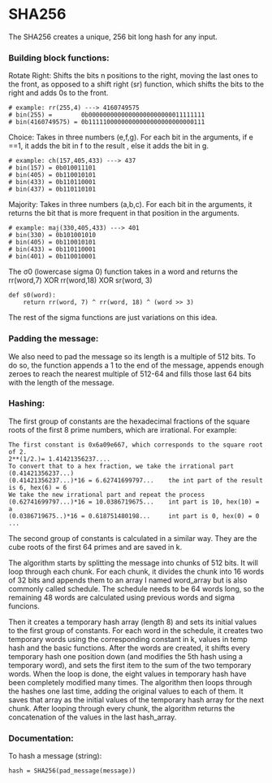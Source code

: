 # SHA256
The SHA256 creates a unique, 256 bit long hash for any input. 

### Building block functions:

Rotate Right:
Shifts the bits n positions to the right, moving the last ones to the front, as opposed to a shift right (sr) function, which shifts the bits to the right and adds 0s to the front.
```
# example: rr(255,4) ---> 4160749575
# bin(255) =        0b00000000000000000000000011111111
# bin(4160749575) = 0b11111000000000000000000000000111
```
Choice:
Takes in three numbers (e,f,g). For each bit in the arguments, if e ==1, it adds the bit in f to the result , else it adds the bit in g.
```
# example: ch(157,405,433) ---> 437 
# bin(157) = 0b010011101
# bin(405) = 0b110010101
# bin(433) = 0b110110001
# bin(437) = 0b110110101

```
Majority:
Takes in three numbers (a,b,c). For each bit in the arguments, it returns the bit that is more frequent in that position in the arguments.
```
# example: maj(330,405,433) ---> 401  
# bin(330) = 0b101001010
# bin(405) = 0b110010101
# bin(433) = 0b110110001
# bin(401) = 0b110010001

```
The σ0 (lowercase sigma 0) function takes in a word and returns the rr(word,7) XOR rr(word,18) XOR sr(word, 3)
```
def s0(word):
    return rr(word, 7) ^ rr(word, 18) ^ (word >> 3)
```
The rest of the sigma functions are just variations on this idea. 

### Padding the message:
We also need to pad the message so its length is a multiple of 512 bits. To do so, the function appends a 1 to the end of the message, appends enough zeroes to reach the nearest multiple of 512-64 and fills those last 64 bits with the length of the message. 

### Hashing:
The first group of constants are the hexadecimal fractions of the square roots of the first 8 prime numbers, which are irrational. 
For example:
```
The first constant is 0x6a09e667, which corresponds to the square root of 2.
2**(1/2.)= 1.41421356237....
To convert that to a hex fraction, we take the irrational part (0.41421356237...)
(0.41421356237...)*16 = 6.62741699797...    the int part of the result is 6, hex(6) = 6
We take the new irrational part and repeat the process
(0.62741699797...)*16 = 10.0386719675...    int part is 10, hex(10) = a
(0.0386719675..)*16 = 0.618751480198...     int part is 0, hex(0) = 0
...
```
The second group of constants is calculated in a similar way. They are the cube roots of the first 64 primes and are saved in k. 

The algorithm starts by splitting the message into chunks of 512 bits. It will loop through each chunk. For each chunk, it divides the chunk into 16 words of 32 bits and appends them to an array I named word_array but is also commonly called schedule. The schedule needs to be 64 words long, so the remaining 48 words are calculated using previous words and sigma funcions. 

Then it creates a temporary hash array (length 8) and sets its initial values to the first group of constants. 
For each word in the schedule, it creates two temporary words using the corresponding constant in k, values in temp hash and the basic functions. 
After the words are created, it shifts every temporary hash one position down (and modifies the 5th hash using a temporary word), and sets the first item to the sum of the two temporary words. 
When the loop is done, the eight values in temporary hash have been completely modified many times. The algorithm then loops through the hashes one last time, adding the original values to each of them. It saves that array as the initial values of the temporary hash array for the next chunk.
After looping through every chunk, the algorithm returns the concatenation of the values in the last hash_array.


### Documentation:
To hash a message (string):
```
hash = SHA256(pad_message(message))
```
